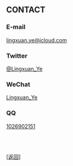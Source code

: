 ## CONTACT

### E-mail

<lingxuan.ye@icloud.com>

### Twitter

[@Lingxuan_Ye](https://twitter.com/Lingxuan_Ye)

### WeChat

[Lingxuan_Ye](contact.assets/00.jpg)

### QQ

[1026902151](contact.assets/01.jpg)

<br>

<br>

[[返回]](../../index.md)
